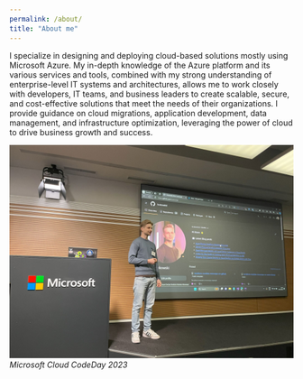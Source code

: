 ```yaml
---
permalink: /about/
title: "About me"
---
```


I specialize in designing and deploying cloud-based solutions mostly using Microsoft Azure. My in-depth knowledge of the Azure platform and its various services and tools, combined with my strong understanding of enterprise-level IT systems and architectures, allows me to work closely with developers, IT teams, and business leaders to create scalable, secure, and cost-effective solutions that meet the needs of their organizations. I provide guidance on cloud migrations, application development, data management, and infrastructure optimization, leveraging the power of cloud to drive business growth and success.

![me at Microsoft Cloud CodeDay 2023](/assets/images/about-me.jpeg)
*Microsoft Cloud CodeDay 2023*